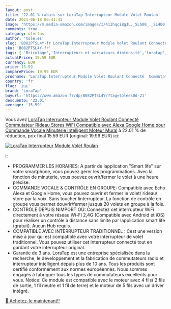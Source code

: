 ```yaml
---
layout: post
title: '22.01 % rabais sur LoraTap Interrupteur Module Volet Roulan'
date: 2021-06-18 06:41:41
image: 'https://m.media-amazon.com/images/I/411hqciBgJL._SL500_._SL400_.jpg'
comments: true
category: ofertas
author: 'tole.es'
slug: 'B082PTSL4Y-fr LoraTap Interrupteur Module Volet Roulant Connecté...'
sku: 'B082PTSL4Y-fr'
tags: [ 'Bricolage','Interrupteurs et variateurs dintensité','loratap','Électricité', ]
actualPrice: 15.59 EUR
currency: EUR
price: 15.59
comparePrice: 19.99 EUR
prodname: 'LoraTap Interrupteur Module Volet Roulant Connecté  Commutateur Rideau Stores WiFi  Compatible avec Alexa Google Home pour Commande Vocale  Minuterie Intelligent Moteur Mural'
country: 'fr'
flag: '🇫🇷'
brand: 'LoraTap'
buyurl: 'https://www.amazon.fr/dp/B082PTSL4Y/?tag=tolees0d-21'
descuento: '22.01'
average: '15.59'
---
```


Vous avez [LoraTap Interrupteur Module Volet Roulant Connecté  Commutateur Rideau Stores WiFi  Compatible avec Alexa Google Home pour Commande Vocale  Minuterie Intelligent Moteur Mural](https://www.amazon.fr/dp/B082PTSL4Y/?tag=tolees0d-21)  à  22.01 % de réduction, prix final  15.59 EUR (original: 19.99 EUR) ici:

[![LoraTap Interrupteur Module Volet Roulan](https://m.media-amazon.com/images/I/411hqciBgJL._SL500_._SL400_.jpg)](https://www.amazon.fr/dp/B082PTSL4Y/?tag=tolees0d-21)

ℹ️:

- PROGRAMMER LES HORAIRES: A partir de lapplication "Smart life" sur votre smartphone, vous pouvez gérer les programmations. Avec la fonction de minuterie, vous pouvez ouvrir/fermer le volet à une heure précise.
- COMMANDE VOCALE & CONTRÔLE EN GROUPE: Compatible avec Echo Alexa et Google Home, vous pouvez ouvrir et fermer le volet/ rideau/ store par la voix. Sans toucher linterrupteur. La fonction de contrôle en groupe vous permet douvrir/fermer jusquà 20 volets en groupe à la fois.
- CONTRÔLE DEPUIS NIMPORT OÙ: Connectez cet interrupteur WiFi directement à votre réseau Wi-Fi 2,4G (Compatible avec Android et iOS) pour réaliser un contrôle à distance sans limite par lapplication smart life (gratuit). Aucun Hub requis.
- COMPATIBLE AVEC INTERRUPTEUR TRADITIONNEL : Cest une version mise à jour qui est compatible avec votre interrupteur de volet traditionnel. Vous pouvez utiliser cet interrupteur connecté tout en gardant votre interrupteur original.
- Garantie de 3 ans. LoraTap est une entreprise spécialisée dans la recherche, le développement et la fabrication de commutateurs radio et interrupteur intelligent depuis plus de 10 ans. Tous les produits sont certifié conformément aux normes européennes. Nous sommes engagés à fabriquer tous les types de commutateurs excellents pour vous. Notice: Ce module est compatible avec le moteur avec 4 fils( 2 fils de sortie, 1 fil neutre et 1 fil de terre) et le moteur de 5 fils avec un driver intégré.

[🛒 Achetez-le maintenant!!](https://www.amazon.fr/dp/B082PTSL4Y/?tag=tolees0d-21)
